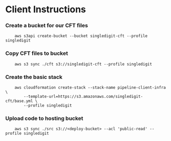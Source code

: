 # Client Instructions

### Create a bucket for our CFT files
		aws s3api create-bucket --bucket singledigit-cft --profile singledigit
		
### Copy CFT files to bucket
		aws s3 sync ./cft s3://singledigit-cft --profile singledigit
	
### Create the basic stack
		aws cloudformation create-stack --stack-name pipeline-client-infra \
			--template-url=https://s3.amazonaws.com/singledigit-cft/base.yml \
			--profile singledigit
			
### Upload code to hosting bucket
		aws s3 sync ./src s3://<deploy-bucket> --acl 'public-read' --profile singledigit